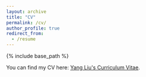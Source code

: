 ```yaml
---
layout: archive
title: "CV"
permalink: /cv/
author_profile: true
redirect_from:
  - /resume
---
```


{% include base_path %}

You can find my CV here: [Yang Liu's Curriculum Vitae](https://github.com/Florence121300/YangLiu.github.io/blob/69d3de30b6dd0e9549d363a6bfc78b51a3f726c8/assets/CV.pdf).
